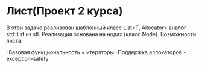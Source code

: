 # Лист(Проект 2 курса) 
В этой задаче реализован шаблонный класс List<T, Allocator> аналог std::list из stl.
Реализация основана на нодах (класс Node).
Возможности листа:

-Базовая функциональность + итераторы
-Поддержка аллокаторов
-exception-safety
